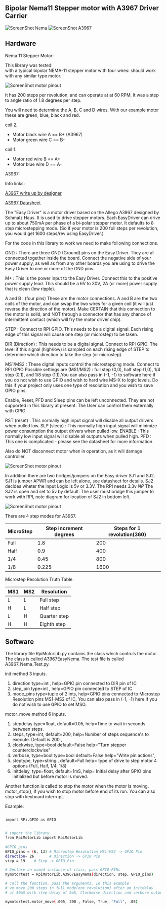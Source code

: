 Bipolar Nema11 Stepper motor with A3967  Driver Carrier 
--------------------------------------------  

![ScreenShot Nema](https://github.com/gavinlyonsrepo/RpiMotorLib/blob/master/images/nema11.jpg)
![ScreenShot A3967](https://github.com/gavinlyonsrepo/RpiMotorLib/blob/master/images/A3967.jpg)

Hardware
------------------------------------

Nema 11 Stepper Motor:

This library was tested  
with a typical bipolar NEMA-11 stepper motor with four wires:
should work with any similar type motor.

 ![ScreenShot motor pinout ](https://raw.githubusercontent.com/gavinlyonsrepo/RpiMotorLib/master/images/nema11pinout.jpg)

It has 200 steps per revolution, and can operate at at 60 RPM. 
It was a step to angle ratio of 1.8 degrees per step. 

You will need to determine the A, B, C and D wires. 
With our example motor these are green, blue, black and red.  

coil 2.
* Motor black wire A ==  B+ (A3967)
* Motor green wire C ==   B-

coil 1.
* Motor red wire B == A+
* Motor blue wire D ==  A-


A3967:

Info links:

[A3967 write up by designer ](http://www.schmalzhaus.com/EasyDriver/index.html)

[A3967 Datasheet](https://www.sparkfun.com/datasheets/Robotics/A3967.pdf)

The "Easy Driver" is a motor driver based on the Allego A3967 designed by Schmalz Haus.
It is used to drive stepper motors. Each EasyDriver can drive up to about 750mA per phase of a bi-polar stepper motor. 
It defaults to 8 step microstepping mode. (So if your motor is 200 full steps per revolution, you would get 1600 steps/rev using EasyDriver.) 

For the code in this library to work we need to make following connections.

GND : There are three GND (Ground) pins on the Easy Driver. 
They are all connected together inside the board. 
Connect the negative side of your power supply, as well as 
from any other boards you are using to drive the Easy Driver to one or more of the GND pins.

M+ : This is the power input to the Easy Driver. 
Connect this to the positive power supply lead. 
This should be a 6V to 30V, 2A (or more) power supply that is clean (low ripple).

A and B : (four pins) These are the motor connections.  A and B are the two coils of the motor, 
and can swap the two wires for a given coil (it will just reverse the direction of the motor). 
Make CERTAIN that this connection to the motor is solid, and NOT through a connector that has any chance of intermittent contact 
(which will fry the motor driver chip).

STEP : Connect to RPI GPIO.
This needs to be a  digital signal. Each rising edge of this signal will cause one step (or microstep) to be taken.

DIR (Direction) : This needs to be a  digital signal. Connect to RPI GPIO.
The level if this signal (high/low) is sampled on each rising edge of STEP to determine which direction to take the step (or microstep).

MS1/MS2 : These digital inputs control the microstepping mode. Connect to RPI GPIO
Possible settings are (MS1/MS2) : full step (0,0), half step (1,0), 1/4 step (0,1), and 1/8 step 
(1,1).You can also pass in (-1, -1) to software here if you do not wish to use GPIO and wish to hard wire MS-X to logic levels.
Do this if your project only uses one type of resolution and you wish to save GPIO pins.  


Enable, Reset, PFD and Sleep pins can be left unconnected. 
They are not supported in this library at present.
The User can control them externally with GPIO. 

RST (reset) : This normally high input signal will disable all output drivers when pulled low.
SLP (sleep) : This normally high input signal will minimize power consumption  the output drivers when pulled low.
ENABLE : This normally low input signal will disable all outputs when pulled high.
PFD : This one is complicated - please see the datasheet for more information. 


Also do NOT disconnect motor when in operation, as it will damage controller. 

![ScreenShot motor pinout](https://raw.githubusercontent.com/gavinlyonsrepo/RpiMotorLib/master/images/a3967pinout.jpg)

In addition there are two bridges/jumpers on the Easy driver SJ1 and SJ2. 
SJ1 is jumper APWR and can be left alone, see datasheet for details.
SJ2 decides wheter the input Logic is 5v  or 3.3V. The RPI needs 3.3v
*NP* The SJ2 is open and set to 5v by default. The user must bridge this jumper
to work with RPI, note diagram for location of SJ2 in bottom left.

![ScreenShot motor pinout](https://raw.githubusercontent.com/gavinlyonsrepo/RpiMotorLib/master/images/a3967jumper.jpg)

There are 4 step modes for A3967.

| MicroStep| Step increment degrees | Steps for 1 revolution(360) |
| ------ | ------ |  ------ |
| Full | 1.8 |  200 |
| Half | 0.9 |  400 |
| 1/4 | 0.45 |  800 |
| 1/8 | 0.225 |  1600 |

Microstep Resolution Truth Table.
 
| MS1 | MS2 | Resolution |
| --- | --- | --- |
| L | L | Full step | 
| H | L | Half step |
| L | H | Quarter step |
| H | H | Eighth step |


Software
--------------------------------------------

The library file RpiMotorLib.py contains the class which controls 
the motor. The class is called A3967EasyNema. 
The test file is called A3967_Nema_Test.py.

init method 3 inputs.
1.  direction type=int , help=GPIO pin connected to DIR pin of IC
2. step_pin type=int , help=GPIO pin connected to STEP of IC
3. mode_pins type=tuple of 2 ints, help=GPIO pins connected to
Microstep Resolution pins MS1-MS2 of IC, You can also pass in (-1, -1) here if
you do not wish to use GPIO to set MSO. 

 motor_move method 6 inputs.
 1. stepdelay type=float, default=0.05, help=Time to wait
 in seconds between steps.
 2. steps, type=int, default=200, help=Number of steps sequence's
 to execute. Default is 200 ,
 3. clockwise, type=bool default=False
 help="Turn stepper counterclockwise"
 4. verbose, type=bool  type=bool default=False
 help="Write pin actions",
 5. steptype, type=string , default=Full help= type of drive to
 step motor 4 options
    (Full, Half, 1/4, 1/8)
 6. initdelay, type=float, default=1mS, help= Initial delay after
 GPIO pins initialized but before motor is moved.
 
Another function is called to stop the motor when the motor is moving.
motor_stop(), if you wish to stop motor before end of its run. 
You can also stop with keyboard interrupt.

 Example:
 
```sh

import RPi.GPIO as GPIO


# import the library
from RpiMotorLib import RpiMotorLib
    
#GPIO pins 
GPIO_pins = (6, 13) # Microstep Resolution MS1-MS2 -> GPIO Pin
direction= 26       # Direction -> GPIO Pin
step = 19    # Step -> GPIO Pin

# Declare an named instance of class, pass GPIO-PINs
mymotortest = RpiMotorLib.A3967EasyNema(direction, step, GPIO_pins)

# call the function, pass the arguments, In this example
# we move 200 steps in full mode(one revolution) after an initdelay
# of 50mS with step delay of 5mS, Clockwise direction and verbose output on. 

mymotortest.motor_move(.005, 200 , False, True, "Full", .05)


```
